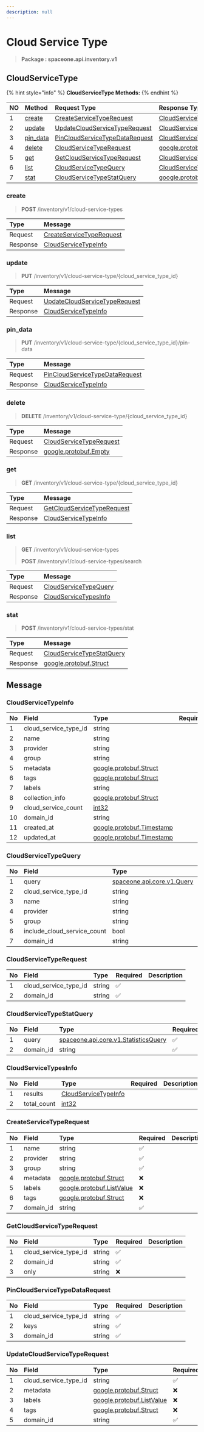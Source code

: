 ```yaml
---
description: null
---
```


# Cloud Service Type

> **Package : spaceone.api.inventory.v1**

## CloudServiceType

{% hint style="info" %}
**CloudServiceType Methods:**
{% endhint %}

| NO | Method | Request Type | Response Type | Description |
| :--- | :--- | :--- | :--- | :--- |
| 1 | [create](cloud-service-type.md#create) | [CreateServiceTypeRequest](cloud-service-type.md#createservicetyperequest) | [CloudServiceTypeInfo](cloud-service-type.md#cloudservicetypeinfo) |  |
| 2 | [update](cloud-service-type.md#update) | [UpdateCloudServiceTypeRequest](cloud-service-type.md#updatecloudservicetyperequest) | [CloudServiceTypeInfo](cloud-service-type.md#cloudservicetypeinfo) |  |
| 3 | [pin\_data](cloud-service-type.md#pin_data) | [PinCloudServiceTypeDataRequest](cloud-service-type.md#pincloudservicetypedatarequest) | [CloudServiceTypeInfo](cloud-service-type.md#cloudservicetypeinfo) |  |
| 4 | [delete](cloud-service-type.md#delete) | [CloudServiceTypeRequest](cloud-service-type.md#cloudservicetyperequest) | [google.protobuf.Empty](https://github.com/protocolbuffers/protobuf/blob/master/src/google/protobuf/empty.proto) |  |
| 5 | [get](cloud-service-type.md#get) | [GetCloudServiceTypeRequest](cloud-service-type.md#getcloudservicetyperequest) | [CloudServiceTypeInfo](cloud-service-type.md#cloudservicetypeinfo) |  |
| 6 | [list](cloud-service-type.md#list) | [CloudServiceTypeQuery](cloud-service-type.md#cloudservicetypequery) | [CloudServiceTypesInfo](cloud-service-type.md#cloudservicetypesinfo) |  |
| 7 | [stat](cloud-service-type.md#stat) | [CloudServiceTypeStatQuery](cloud-service-type.md#cloudservicetypestatquery) | [google.protobuf.Struct](https://github.com/protocolbuffers/protobuf/blob/master/src/google/protobuf/struct.proto) |  |

### create

> **POST** /inventory/v1/cloud-service-types

| Type | Message |
| :--- | :--- |
| Request | [CreateServiceTypeRequest](cloud-service-type.md#createservicetyperequest) |
| Response | [CloudServiceTypeInfo](cloud-service-type.md#cloudservicetypeinfo) |

### update

> **PUT** /inventory/v1/cloud-service-type/{cloud\_service\_type\_id}

| Type | Message |
| :--- | :--- |
| Request | [UpdateCloudServiceTypeRequest](cloud-service-type.md#updatecloudservicetyperequest) |
| Response | [CloudServiceTypeInfo](cloud-service-type.md#cloudservicetypeinfo) |

### pin\_data

> **PUT** /inventory/v1/cloud-service-type/{cloud\_service\_type\_id}/pin-data

| Type | Message |
| :--- | :--- |
| Request | [PinCloudServiceTypeDataRequest](cloud-service-type.md#pincloudservicetypedatarequest) |
| Response | [CloudServiceTypeInfo](cloud-service-type.md#cloudservicetypeinfo) |

### delete

> **DELETE** /inventory/v1/cloud-service-type/{cloud\_service\_type\_id}

| Type | Message |
| :--- | :--- |
| Request | [CloudServiceTypeRequest](cloud-service-type.md#cloudservicetyperequest) |
| Response | [google.protobuf.Empty](https://github.com/protocolbuffers/protobuf/blob/master/src/google/protobuf/empty.proto) |

### get

> **GET** /inventory/v1/cloud-service-type/{cloud\_service\_type\_id}

| Type | Message |
| :--- | :--- |
| Request | [GetCloudServiceTypeRequest](cloud-service-type.md#getcloudservicetyperequest) |
| Response | [CloudServiceTypeInfo](cloud-service-type.md#cloudservicetypeinfo) |

### list

> **GET** /inventory/v1/cloud-service-types
>
> **POST** /inventory/v1/cloud-service-types/search

| Type | Message |
| :--- | :--- |
| Request | [CloudServiceTypeQuery](cloud-service-type.md#cloudservicetypequery) |
| Response | [CloudServiceTypesInfo](cloud-service-type.md#cloudservicetypesinfo) |

### stat

> **POST** /inventory/v1/cloud-service-types/stat

| Type | Message |
| :--- | :--- |
| Request | [CloudServiceTypeStatQuery](cloud-service-type.md#cloudservicetypestatquery) |
| Response | [google.protobuf.Struct](https://github.com/protocolbuffers/protobuf/blob/master/src/google/protobuf/struct.proto) |

## Message

### CloudServiceTypeInfo

| No | Field | Type | Required | Description |
| :--- | :--- | :--- | :--- | :--- |
| 1 | cloud\_service\_type\_id | string |  |  |
| 2 | name | string |  |  |
| 3 | provider | string |  |  |
| 4 | group | string |  |  |
| 5 | metadata | [google.protobuf.Struct](https://github.com/protocolbuffers/protobuf/blob/master/src/google/protobuf/struct.proto) |  |  |
| 6 | tags | [google.protobuf.Struct](https://github.com/protocolbuffers/protobuf/blob/master/src/google/protobuf/struct.proto) |  |  |
| 7 | labels | string |  |  |
| 8 | collection\_info | [google.protobuf.Struct](https://github.com/protocolbuffers/protobuf/blob/master/src/google/protobuf/struct.proto) |  |  |
| 9 | cloud\_service\_count | [int32](https://github.com/protocolbuffers/protobuf/blob/master/src/google/protobuf/type.proto) |  |  |
| 10 | domain\_id | string |  |  |
| 11 | created\_at | [google.protobuf.Timestamp](https://github.com/protocolbuffers/protobuf/blob/master/src/google/protobuf/timestamp.proto) |  |  |
| 12 | updated\_at | [google.protobuf.Timestamp](https://github.com/protocolbuffers/protobuf/blob/master/src/google/protobuf/timestamp.proto) |  |  |

### CloudServiceTypeQuery

| No | Field | Type | Required | Description |
| :--- | :--- | :--- | :--- | :--- |
| 1 | query | [spaceone.api.core.v1.Query](https://spaceone-dev.gitbook.io/api-reference/common-v1/search-query) | ❌ |  |
| 2 | cloud\_service\_type\_id | string | ❌ |  |
| 3 | name | string | ❌ |  |
| 4 | provider | string | ❌ |  |
| 5 | group | string | ❌ |  |
| 6 | include\_cloud\_service\_count | bool | ❌ |  |
| 7 | domain\_id | string | ✅ |  |

### CloudServiceTypeRequest

| No | Field | Type | Required | Description |
| :--- | :--- | :--- | :--- | :--- |
| 1 | cloud\_service\_type\_id | string | ✅ |  |
| 2 | domain\_id | string | ✅ |  |

### CloudServiceTypeStatQuery

| No | Field | Type | Required | Description |
| :--- | :--- | :--- | :--- | :--- |
| 1 | query | [spaceone.api.core.v1.StatisticsQuery](https://spaceone-dev.gitbook.io/api-reference/common-v1/statistics-query) | ✅ |  |
| 2 | domain\_id | string | ✅ |  |

### CloudServiceTypesInfo

| No | Field | Type | Required | Description |
| :--- | :--- | :--- | :--- | :--- |
| 1 | results | [CloudServiceTypeInfo](cloud-service-type.md#cloudservicetypeinfo) |  |  |
| 2 | total\_count | [int32](https://github.com/protocolbuffers/protobuf/blob/master/src/google/protobuf/type.proto) |  |  |

### CreateServiceTypeRequest

| No | Field | Type | Required | Description |
| :--- | :--- | :--- | :--- | :--- |
| 1 | name | string | ✅ |  |
| 2 | provider | string | ✅ |  |
| 3 | group | string | ✅ |  |
| 4 | metadata | [google.protobuf.Struct](https://github.com/protocolbuffers/protobuf/blob/master/src/google/protobuf/struct.proto) | ❌ |  |
| 5 | labels | [google.protobuf.ListValue](https://developers.google.com/protocol-buffers/docs/reference/overview) | ❌ |  |
| 6 | tags | [google.protobuf.Struct](https://github.com/protocolbuffers/protobuf/blob/master/src/google/protobuf/struct.proto) | ❌ |  |
| 7 | domain\_id | string | ✅ |  |

### GetCloudServiceTypeRequest

| No | Field | Type | Required | Description |
| :--- | :--- | :--- | :--- | :--- |
| 1 | cloud\_service\_type\_id | string | ✅ |  |
| 2 | domain\_id | string | ✅ |  |
| 3 | only | string | ❌ |  |

### PinCloudServiceTypeDataRequest

| No | Field | Type | Required | Description |
| :--- | :--- | :--- | :--- | :--- |
| 1 | cloud\_service\_type\_id | string | ✅ |  |
| 2 | keys | string | ✅ |  |
| 3 | domain\_id | string | ✅ |  |

### UpdateCloudServiceTypeRequest

| No | Field | Type | Required | Description |
| :--- | :--- | :--- | :--- | :--- |
| 1 | cloud\_service\_type\_id | string | ✅ |  |
| 2 | metadata | [google.protobuf.Struct](https://github.com/protocolbuffers/protobuf/blob/master/src/google/protobuf/struct.proto) | ❌ |  |
| 3 | labels | [google.protobuf.ListValue](https://developers.google.com/protocol-buffers/docs/reference/overview) | ❌ |  |
| 4 | tags | [google.protobuf.Struct](https://github.com/protocolbuffers/protobuf/blob/master/src/google/protobuf/struct.proto) | ❌ |  |
| 5 | domain\_id | string | ✅ |  |

